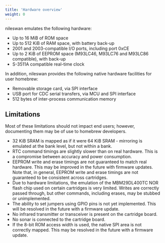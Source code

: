 ```yaml
---
title: 'Hardware overview'
weight: 0
---
```


nileswan emulates the following hardware:

- Up to 16 MiB of ROM space
- Up to 512 KiB of RAM space, with battery back-up
- 2001 and 2003-compatible I/O ports, including port 0xCE
- Up to 2 KiB of EEPROM space (M93LC46, M93LC76 and M93LC86 compatible), with back-up
- S-3511A compatible real-time clock

In addition, nileswan provides the following native hardware facilities for user homebrew:

- Removable storage card, via SPI interface
- USB port for CDC serial transfers, via MCU and SPI interface
- 512 bytes of inter-process communication memory

## Limitations

Most of these limitations should not impact end users; however, documenting them may be of use to homebrew developers.

- 32 KiB SRAM is mapped as if it were 64 KiB SRAM - mirroring is emulated at the bank level, but not within a bank.
- RTC command timings are slightly slower than on real hardware. This is a compromise between accuracy and power consumption.
- EEPROM write and erase timings are not guaranteed to match real hardware. This may be improved in the future with firmware updates. Note that, in general, EEPROM write and erase timings are not guaranteed to be consistent across cartridges.
- Due to hardware limitations, the emulation of the MBM29DL400TC NOR flash chip used on certain cartridges is very limited. Writes are correctly passed through, but other commands, including erases, may be stubbed or unimplemented.
- The ability to set jumpers using GPIO pins is not yet implemented. This will be resolved in the future with a firmware update.
- No infrared transmitter or transceiver is present on the cartridge board.
- No sonar is connected to the cartridge board.
- If the 8-bit ROM access width is used, the native SPI area is not correctly mapped. This may be resolved in the future with a firmware update.
